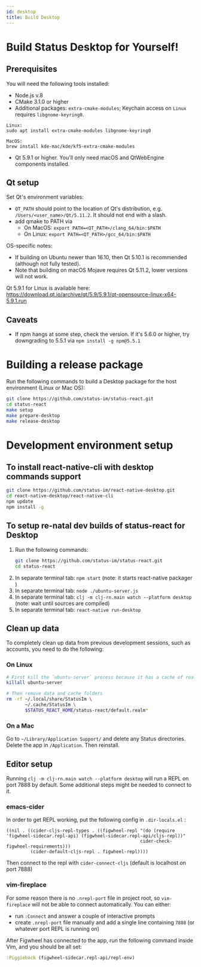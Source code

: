 ```yaml
---
id: desktop
title: Build Desktop
---
```


# Build Status Desktop for Yourself!

## Prerequisites

You will need the following tools installed:
  - Node.js v.8
  - CMake 3.1.0 or higher
  - Additional packages: `extra-cmake-modules`; Keychain access on `Linux` requires `libgnome-keyring0`.
  ```
  Linux:
sudo apt install extra-cmake-modules libgnome-keyring0

MacOS:
brew install kde-mac/kde/kf5-extra-cmake-modules
  ```
  - Qt 5.9.1 or higher. You'll only need macOS and QtWebEngine components installed. 


## Qt setup

Set Qt's environment variables: 
  - `QT_PATH` should point to the location of Qt's distribution, e.g. `/Users/<user_name>/Qt/5.11.2`. It should not end with a slash.
  - add qmake to PATH via 
    - On MacOS: `export PATH=<QT_PATH>/clang_64/bin:$PATH`
    - On Linux: `export PATH=<QT_PATH>/gcc_64/bin:$PATH`

OS-specific notes:
  - If building on Ubuntu newer than 16.10, then Qt 5.10.1 is recommended (although not fully tested).
  - Note that building on macOS Mojave requires Qt 5.11.2, lower versions will not work.

Qt 5.9.1 for Linux is available here: https://download.qt.io/archive/qt/5.9/5.9.1/qt-opensource-linux-x64-5.9.1.run

## Caveats

- If npm hangs at some step, check the version. If it's 5.6.0 or higher, try downgrading to 5.5.1 via `npm install -g npm@5.5.1`

# Building a release package

Run the following commands to build a Desktop package for the host environment (Linux or Mac OS):

``` bash
git clone https://github.com/status-im/status-react.git
cd status-react
make setup
make prepare-desktop
make release-desktop
```

# Development environment setup

## To install react-native-cli with desktop commands support

``` bash
git clone https://github.com/status-im/react-native-desktop.git
cd react-native-desktop/react-native-cli
npm update
npm install -g
```

## To setup re-natal dev builds of status-react for Desktop

1. Run the following commands:
    ``` bash
    git clone https://github.com/status-im/status-react.git
    cd status-react
    ```
1. In separate terminal tab: `npm start` (note: it starts react-native packager )
1. In separate terminal tab: `node ./ubuntu-server.js`
1. In separate terminal tab: `clj -m clj-rn.main watch --platform desktop` (note: wait until sources are compiled)
1. In separate terminal tab: `react-native run-desktop`

## Clean up data

To completely clean up data from previous development sessions, such as accounts, you need to do the following:

### On Linux

``` bash
# First kill the `ubuntu-server` process because it has a cache of realm db
killall ubuntu-server

# Then remove data and cache folders
rm -rf ~/.local/share/StatusIm \
       ~/.cache/StatusIm \
       $STATUS_REACT_HOME/status-react/default.realm*
```

### On a Mac

Go to `~/Library/Application Support/` and delete any Status directories. Delete the app in `/Application`. Then reinstall.

## Editor setup

Running `clj -m clj-rn.main watch --platform desktop` will run a REPL on port 7888 by default. Some additional steps might be needed to connect to it.

### emacs-cider

In order to get REPL working, put the following config in `.dir-locals.el` :

``` elisp
((nil . ((cider-cljs-repl-types . ((figwheel-repl "(do (require 'figwheel-sidecar.repl-api) (figwheel-sidecar.repl-api/cljs-repl))"
                                                  cider-check-figwheel-requirements)))
         (cider-default-cljs-repl . figwheel-repl))))
```

Then connect to the repl with `cider-connect-cljs` (default is localhost on port 7888)

### vim-fireplace

For some reason there is no `.nrepl-port` file in project root, so `vim-fireplace` will not be able to connect automatically. You can either:

- run `:Connect` and answer a couple of interactive prompts
- create `.nrepl-port` file manually and add a single line containing `7888` (or whatever port REPL is running on)

After Figwheel has connected to the app, run the following command inside Vim, and you should be all set:

``` clojure
:Piggieback (figwheel-sidecar.repl-api/repl-env)
```
